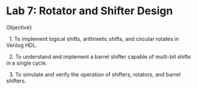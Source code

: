 # Lab 7: Rotator and Shifter Design



Objective}

&nbsp;   1. To implement logical shifts, arithmetic shifts, and circular rotates in Verilog HDL.

&nbsp;   2. To understand and implement a barrel shifter capable of multi-bit shifts in a single cycle.

&nbsp;   3. To simulate and verify the operation of shifters, rotators, and barrel shifters.

